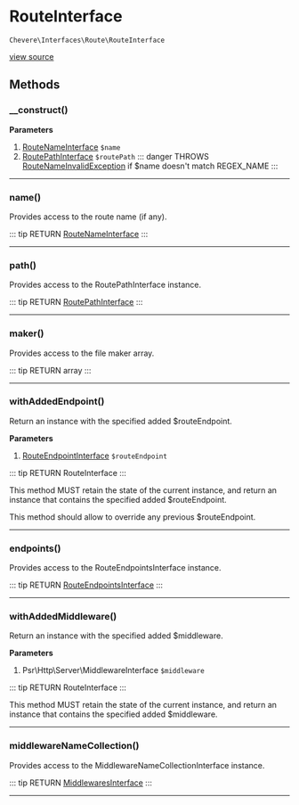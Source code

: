 # RouteInterface

`Chevere\Interfaces\Route\RouteInterface`

[view source](https://github.com/chevere/chevere/blob/master/interfaces/Route/RouteInterface.php)

## Methods

### __construct()

**Parameters**

1. [RouteNameInterface](./RouteNameInterface.md) `$name`
2. [RoutePathInterface](./RoutePathInterface.md) `$routePath`
::: danger THROWS
[RouteNameInvalidException](../../Exceptions/Route/RouteNameInvalidException.md)
 if $name doesn't match REGEX_NAME
:::


---

### name()

Provides access to the route name (if any).

::: tip RETURN
[RouteNameInterface](./RouteNameInterface.md)
:::


---

### path()

Provides access to the RoutePathInterface instance.

::: tip RETURN
[RoutePathInterface](./RoutePathInterface.md)
:::


---

### maker()

Provides access to the file maker array.

::: tip RETURN
array
:::


---

### withAddedEndpoint()

Return an instance with the specified added $routeEndpoint.

**Parameters**

1. [RouteEndpointInterface](./RouteEndpointInterface.md) `$routeEndpoint`

::: tip RETURN
RouteInterface
:::

This method MUST retain the state of the current instance, and return
an instance that contains the specified added $routeEndpoint.

This method should allow to override any previous $routeEndpoint.

---

### endpoints()

Provides access to the RouteEndpointsInterface instance.

::: tip RETURN
[RouteEndpointsInterface](./RouteEndpointsInterface.md)
:::


---

### withAddedMiddleware()

Return an instance with the specified added $middleware.

**Parameters**

1. Psr\Http\Server\MiddlewareInterface `$middleware`

::: tip RETURN
RouteInterface
:::

This method MUST retain the state of the current instance, and return
an instance that contains the specified added $middleware.

---

### middlewareNameCollection()

Provides access to the MiddlewareNameCollectionInterface instance.

::: tip RETURN
[MiddlewaresInterface](../Middleware/MiddlewaresInterface.md)
:::


---

